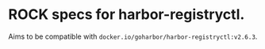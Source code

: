 # ROCK specs for harbor-registryctl.

Aims to be compatible with `docker.io/goharbor/harbor-registryctl:v2.6.3`.
